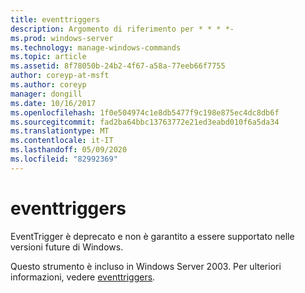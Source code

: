```yaml
---
title: eventtriggers
description: Argomento di riferimento per * * * *-
ms.prod: windows-server
ms.technology: manage-windows-commands
ms.topic: article
ms.assetid: 8f78050b-24b2-4f67-a58a-77eeb66f7755
author: coreyp-at-msft
ms.author: coreyp
manager: dongill
ms.date: 10/16/2017
ms.openlocfilehash: 1f0e504974c1e8db5477f9c198e875ec4dc8db6f
ms.sourcegitcommit: fad2ba64bbc13763772e21ed3eabd010f6a5da34
ms.translationtype: MT
ms.contentlocale: it-IT
ms.lasthandoff: 05/09/2020
ms.locfileid: "82992369"
---
```

# <a name="eventtriggers"></a>eventtriggers



EventTrigger è deprecato e non è garantito a essere supportato nelle versioni future di Windows.

Questo strumento è incluso in Windows Server 2003. Per ulteriori informazioni, vedere [eventtriggers](https://technet.microsoft.com/library/cc773308(v=ws.10).aspx).